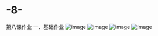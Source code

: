 # -8-
第八课作业
一、基础作业
![image](https://github.com/Lb1002/-8-/assets/51111702/146b8d13-5541-4781-99a8-09700ad4def9)
![image](https://github.com/Lb1002/-8-/assets/51111702/45561494-eb07-46dd-a1cc-fa0dd9ae9d86)
![image](https://github.com/Lb1002/-8-/assets/51111702/c93d3824-03dd-4f64-bad7-ef5a714e5249)
![image](https://github.com/Lb1002/-8-/assets/51111702/3248f30e-d8e0-44ab-927a-ba3abea09216)

